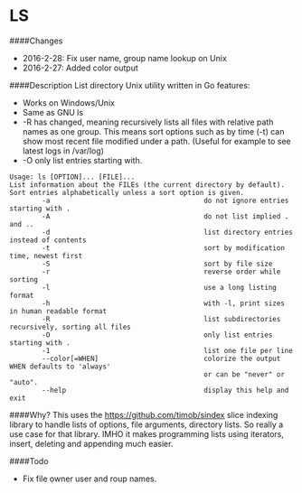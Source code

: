 LS
========

####Changes
* 2016-2-28: Fix user name, group name lookup on Unix
* 2016-2-27: Added color output

####Description
List directory Unix utility written in Go features:
* Works on Windows/Unix
* Same as GNU ls
* -R has changed, meaning recursively lists all files with relative path names as one group. This means sort options such as by time (-t) can show most recent file modified under a path. (Useful for example to see latest logs in /var/log)
* -O only list entries starting with.

```
Usage: ls [OPTION]... [FILE]...
List information about the FILEs (the current directory by default).
Sort entries alphabetically unless a sort option is given.
        -a                                      do not ignore entries starting with .
        -A                                      do not list implied . and ..
        -d                                      list directory entries instead of contents
        -t                                      sort by modification time, newest first
        -S                                      sort by file size
        -r                                      reverse order while sorting
        -l                                      use a long listing format
        -h                                      with -l, print sizes in human readable format
        -R                                      list subdirectories recursively, sorting all files
        -O                                      only list entries starting with .
        -1                                      list one file per line
        --color[=WHEN]                          colorize the output WHEN defaults to 'always'
                                                or can be "never" or "auto".
        --help                                  display this help and exit
````


####Why?
This uses the https://github.com/timob/sindex slice indexing library to handle lists of options, file arguments, directory lists.
So really a use case for that library. IMHO it makes programming lists using iterators, insert, deleting and appending much easier.

####Todo
* Fix file owner user and roup names.
